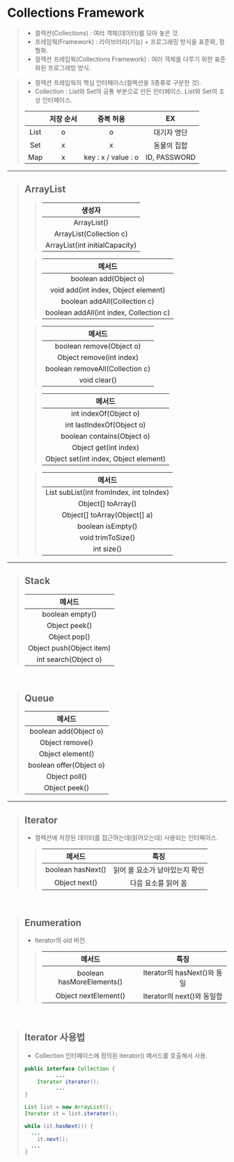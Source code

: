 # Collections Framework

> - 컬렉션(Collections) : 여러 객체(데이터)를 모아 놓은 것.
> - 프레임웍(Framework) : 라이브러리(기능) + 프로그래밍 방식을 표준화, 정형화.
> - 컬렉션 프레임웍(Collections Framework) : 여러 객체를 다루기 위한 표준화된 프로그래밍 방식.

> - 컬렉션 프레임웍의 핵심 인터페이스(컬렉션을 3종류로 구분한 것).
> - Collection : List와 Set의 공통 부분으로 만든 인터페이스. List와 Set의 조상 인터페이스.
>
> |   | 저장 순서 | 중복 허용 | EX |
> |:---:|:---:|:---:|:---:|
> | List | o | o | 대기자 명단 |
> | Set | x | x | 동물의 집합 |
> | Map | x | key : x / value : o | ID, PASSWORD |

___

> ## ArrayList
> 
> > | 생성자 |
> > |:----:|
> > | ArrayList() |
> > | ArrayList(Collection c) |
> > | ArrayList(int initialCapacity) |
>
> > | 메서드 |
> > |:----:|
> > | boolean add(Object o) |
> > | void add(int index, Object element) |
> > | boolean addAll(Collection c) |
> > | boolean addAll(int index, Collection c) |
>
> > | 메서드 |
> > |:----:|
> > | boolean remove(Object o) |
> > | Object remove(int index) |
> > | boolean removeAll(Collection c) |
> > | void clear() |
> 
> > | 메서드 |
> > |:----:|
> > | int indexOf(Object o) |
> > | int lastIndexOf(Object o) |
> > | boolean contains(Object o) |
> > | Object get(int index) |
> > | Object set(int index, Object element) |
> 
> > | 메서드 |
> > |:----:|
> > | List subList(int fromIndex, int toIndex) |
> > | Object[] toArray() |
> > | Object[] toArray(Object[] a) |
> > | boolean isEmpty() |
> > | void trimToSize() |
> > | int size() |

___

> ## Stack
> 
> | 메서드 |
> |:----:|
> | boolean empty() |
> | Object peek() |
> | Object pop() |
> | Object push(Object item) |
> | int search(Object o) |

<br>

> ## Queue
> 
> | 메서드 |
> |:----:|
> | boolean add(Object o) |
> | Object remove() |
> | Object element() |
> | boolean offer(Object o) |
> | Object poll() |
> | Object peek() |

___

> ## Iterator
> - 컬렉션에 저장된 데이터를 접근하는데(읽어오는데) 사용되는 인터페이스.
> 
> > | 메서드 | 특징 |
> > |:----:|:----:|
> > | boolean hasNext() | 읽어 올 요소가 남아있는지 확인 |
> > | Object next() | 다음 요소를 읽어 옴 |

<br>

> ## Enumeration
> - Iterator의 old 버전.
> 
> > | 메서드 | 특징 |
> > |:----:|:----:|
> > | boolean hasMoreElements() | Iterator의 hasNext()와 동일 |
> > | Object nextElement() | Iterator의 next()와 동일함 |

<br>

> ## Iterator 사용법
> - Collection 인터페이스에 정의된 iterator() 메서드를 호출해서 사용.
> 
> ```java
> public interface Collection {
>           ...
>     Iterator iterator();
>           ...
> }
> ```
> ```java
> List list = new ArrayList();
> Iterator it = list.iterator();
> 
> while (it.hasNext()) {
>	...
>	  it.next();
>   ...
> }
> ```
